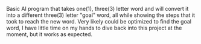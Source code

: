Basic AI program that takes one(1), three(3) letter word and will convert it into a different three(3) letter "goal" word, all while showing the steps that it took to reach the new word. Very likely could be optimized to find the goal word, I have little time on my hands to dive back into this project at the moment, but it works as expected.
